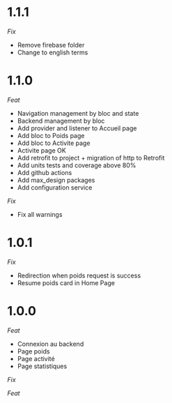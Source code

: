 # 1.1.1

_Fix_

- Remove firebase folder
- Change to english terms

# 1.1.0

_Feat_

- Navigation management by bloc and state
- Backend management by bloc
- Add provider and listener to Accueil page
- Add bloc to Poids page
- Add bloc to Activite page
- Activite page OK
- Add retrofit to project + migration of http to Retrofit
- Add units tests and coverage above 80%
- Add github actions
- Add max_design packages
- Add configuration service

_Fix_

- Fix all warnings

# 1.0.1

_Fix_

- Redirection when poids request is success
- Resume poids card in Home Page

# 1.0.0

_Feat_

- Connexion au backend
- Page poids
- Page activité
- Page statistiques

_Fix_

_Feat_
